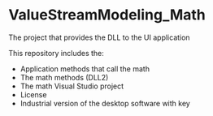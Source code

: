 # ValueStreamModeling_Math
The project that provides the DLL to the UI application

This repository includes the:
- Application methods that call the math
- The math methods (DLL2)
- The math Visual Studio project
- License
- Industrial version of the desktop software with key
